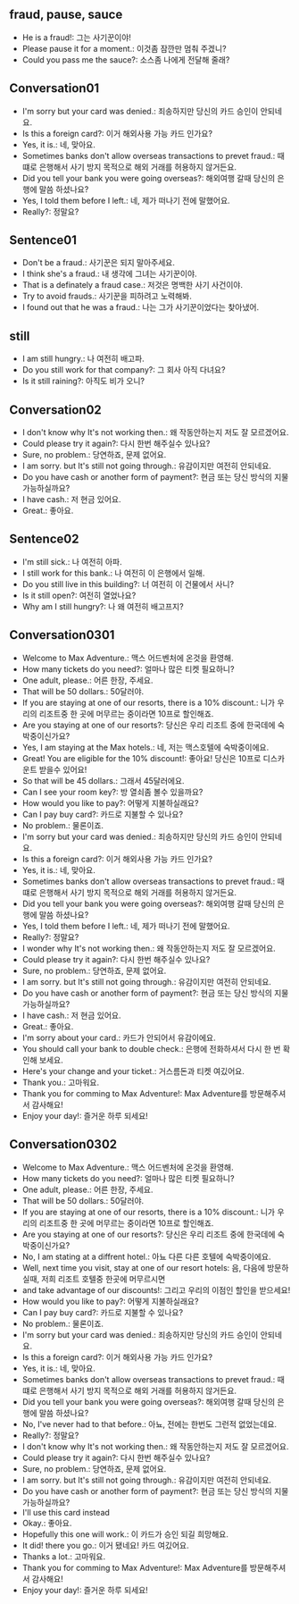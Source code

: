 ## fraud, pause, sauce
- He is a fraud!: 그는 사기꾼이야!
- Please pause it for a moment.: 이것좀 잠깐만 멈춰 주겠니?
- Could you pass me the sauce?: 소스좀 나에게 전달해 줄래?

## Conversation01
- I'm sorry but your card was denied.: 죄송하지만 당신의 카드 승인이 안되네요.
- Is this a foreign card?: 이거 해외사용 가능 카드 인가요?
- Yes, it is.: 네, 맞아요.
- Sometimes banks don't allow overseas transactions to prevet fraud.: 때떄로 은행해서 사기 방지 목적으로 해외 거래를 허용하지 않거든요.
- Did you tell your bank you were going overseas?: 해외여행 갈때 당신의 은행에 말씀 하셨나요?
- Yes, I told them before I left.: 네, 제가 떠나기 전에 말했어요.
- Really?: 정말요?

## Sentence01
- Don't be a fraud.: 사기꾼은 되지 말아주세요.
- I think she's a fraud.: 내 생각에 그녀는 사기꾼이야.
- That is a definately a fraud case.: 저것은 명백한 사기 사건이야.
- Try to avoid frauds.: 사기꾼을 피하려고 노력해봐.
- I found out that he was a fraud.: 나는 그가 사기꾼이었다는 찾아냈어.

## still
- I am still hungry.: 나 여전히 배고파.
- Do you still work for that company?: 그 회사 아직 다녀요?
- Is it still raining?: 아직도 비가 오니?

## Conversation02
- I don't know why It's not working then.: 왜 작동안하는지 저도 잘 모르겠어요.
- Could please try it again?: 다시 한번 해주실수 있나요?
- Sure, no problem.: 당연하죠, 문제 없어요.
- I am sorry. but It's still not going through.: 유감이지만 여전히 안되네요.
- Do you have cash or another form of payment?: 현금 또는 당신 방식의 지물 가능하실까요?
- I have cash.: 저 현금 있어요.
- Great.: 좋아요.

## Sentence02
- I'm still sick.: 나 여전히 아파.
- I still work for this bank.: 나 여전히 이 은행에서 일해.
- Do you still live in this building?: 너 여전히 이 건물에서 사니?
- Is it still open?: 여전히 열었나요?
- Why am I still hungry?: 나 왜 여전히 배고프지?

## Conversation0301
- Welcome to Max Adventure.: 맥스 어드벤처에 온것을 환영해.
- How many tickets do you need?: 얼마나 많은 티켓 필요하니?
- One adult, please.: 어른 한장, 주세요.
- That will be 50 dollars.: 50달러야.
- If you are staying at one of our resorts, there is a 10% discount.: 니가 우리의 리조트중 한 곳에 머무르는 중이라면 10프로 할인해죠. 
- Are you staying at one of our resorts?: 당신은 우리 리조트 중에 한국데에 숙박중이신가요?
- Yes, I am staying at the Max hotels.: 네, 저는 맥스호텔에 숙박중이에요.
- Great! You are eligible for the 10% discount!: 좋아요! 당신은 10프로 디스카운트 받을수 있어요!
- So that will be 45 dollars.: 그래서 45달러에요.
- Can I see your room key?: 방 열쇠좀 볼수 있을까요?
- How would you like to pay?: 어떻게 지불하실래요?
- Can I pay buy card?: 카드로 지불할 수 있나요?
- No problem.: 물론이죠.
- I'm sorry but your card was denied.: 죄송하지만 당신의 카드 승인이 안되네요.
- Is this a foreign card?: 이거 해외사용 가능 카드 인가요?
- Yes, it is.: 네, 맞아요.
- Sometimes banks don't allow overseas transactions to prevet fraud.: 때떄로 은행해서 사기 방지 목적으로 해외 거래를 허용하지 않거든요.
- Did you tell your bank you were going overseas?: 해외여행 갈때 당신의 은행에 말씀 하셨나요?
- Yes, I told them before I left.: 네, 제가 떠나기 전에 말했어요.
- Really?: 정말요?
- I wonder why It's not working then.: 왜 작동안하는지 저도 잘 모르겠어요.
- Could please try it again?: 다시 한번 해주실수 있나요?
- Sure, no problem.: 당연하죠, 문제 없어요.
- I am sorry. but It's still not going through.: 유감이지만 여전히 안되네요.
- Do you have cash or another form of payment?: 현금 또는 당신 방식의 지물 가능하실까요?
- I have cash.: 저 현금 있어요.
- Great.: 좋아요.
- I'm sorry about your card.: 카드가 안되어서 유감이에요.
- You should call your bank to double check.: 은행에 전화하셔서 다시 한 번 확인해 보세요.
- Here's your change and your ticket.: 거스름돈과 티켓 여깄어요.
- Thank you.: 고마워요.
- Thank you for comming to Max Adventure!: Max Adventure를 방문해주셔서 감사해요!
- Enjoy your day!: 즐거운 하루 되세요!

## Conversation0302
- Welcome to Max Adventure.: 맥스 어드벤처에 온것을 환영해.
- How many tickets do you need?: 얼마나 많은 티켓 필요하니?
- One adult, please.: 어른 한장, 주세요.
- That will be 50 dollars.: 50달러야.
- If you are staying at one of our resorts, there is a 10% discount.: 니가 우리의 리조트중 한 곳에 머무르는 중이라면 10프로 할인해죠. 
- Are you staying at one of our resorts?: 당신은 우리 리조트 중에 한국데에 숙박중이신가요?
- No, I am stating at a diffrent hotel.: 아뇨 다른 다른 호텔에 숙박중이에요.
- Well, next time you visit, stay at one of our resort hotels: 음, 다음에 방문하실때, 저희 리조트 호텔중 한곳에 머무르시면
- and take advantage of our discounts!: 그리고 우리의 이점인 할인을 받으세요!
- How would you like to pay?: 어떻게 지불하실래요?
- Can I pay buy card?: 카드로 지불할 수 있나요?
- No problem.: 물론이죠.
- I'm sorry but your card was denied.: 죄송하지만 당신의 카드 승인이 안되네요.
- Is this a foreign card?: 이거 해외사용 가능 카드 인가요?
- Yes, it is.: 네, 맞아요.
- Sometimes banks don't allow overseas transactions to prevet fraud.: 때떄로 은행해서 사기 방지 목적으로 해외 거래를 허용하지 않거든요.
- Did you tell your bank you were going overseas?: 해외여행 갈때 당신의 은행에 말씀 하셨나요?
- No, I've never had to that before.: 아뇨, 전에는 한번도 그런적 없었는데요.
- Really?: 정말요?
- I don't know why It's not working then.: 왜 작동안하는지 저도 잘 모르겠어요.
- Could please try it again?: 다시 한번 해주실수 있나요?
- Sure, no problem.: 당연하죠, 문제 없어요.
- I am sorry. but It's still not going through.: 유감이지만 여전히 안되네요.
- Do you have cash or another form of payment?: 현금 또는 당신 방식의 지물 가능하실까요?
- I'll use this card instead
- Okay.: 좋아요.
- Hopefully this one will work.: 이 카드가 승인 되길 희망해요.
- It did! there you go.: 이거 됐네요! 카드 여깄어요.
- Thanks a lot.: 고마워요.
- Thank you for comming to Max Adventure!: Max Adventure를 방문해주셔서 감사해요!
- Enjoy your day!: 즐거운 하루 되세요!